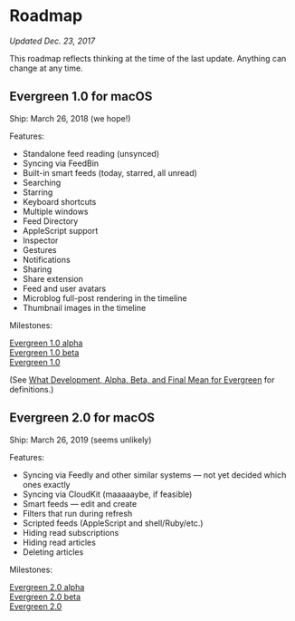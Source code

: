 # Roadmap

<i>Updated Dec. 23, 2017</i>

This roadmap reflects thinking at the time of the last update. Anything can change at any time.

## Evergreen 1.0 for macOS

Ship: March 26, 2018 (we hope!)

Features:

* Standalone feed reading (unsynced)
* Syncing via FeedBin
* Built-in smart feeds (today, starred, all unread)
* Searching
* Starring
* Keyboard shortcuts
* Multiple windows
* Feed Directory
* AppleScript support
* Inspector
* Gestures
* Notifications
* Sharing
* Share extension
* Feed and user avatars
* Microblog full-post rendering in the timeline
* Thumbnail images in the timeline

Milestones:

[Evergreen 1.0 alpha](https://github.com/brentsimmons/Evergreen/milestone/1)<br />
[Evergreen 1.0 beta](https://github.com/brentsimmons/Evergreen/milestone/2)<br />
[Evergreen 1.0](https://github.com/brentsimmons/Evergreen/milestone/3)

(See [What Development, Alpha, Beta, and Final Mean for Evergreen](DevelopmentAlphaBeta.md) for definitions.)

## Evergreen 2.0 for macOS

Ship: March 26, 2019 (seems unlikely)

Features:

* Syncing via Feedly and other similar systems — not yet decided which ones exactly
* Syncing via CloudKit (maaaaaybe, if feasible)
* Smart feeds — edit and create
* Filters that run during refresh
* Scripted feeds (AppleScript and shell/Ruby/etc.)
* Hiding read subscriptions
* Hiding read articles
* Deleting articles

Milestones:

[Evergreen 2.0 alpha](https://github.com/brentsimmons/Evergreen/milestone/4)<br />
[Evergreen 2.0 beta](https://github.com/brentsimmons/Evergreen/milestone/5)<br />
[Evergreen 2.0](https://github.com/brentsimmons/Evergreen/milestone/6)
